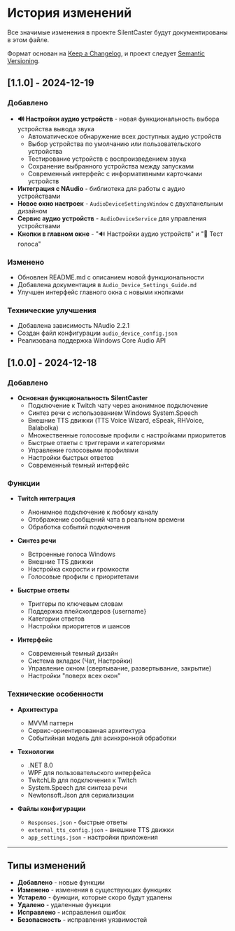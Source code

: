 # История изменений

Все значимые изменения в проекте SilentCaster будут документированы в этом файле.

Формат основан на [Keep a Changelog](https://keepachangelog.com/ru/1.0.0/),
и проект следует [Semantic Versioning](https://semver.org/lang/ru/).

## [1.1.0] - 2024-12-19

### Добавлено
- **🔊 Настройки аудио устройств** - новая функциональность выбора устройства вывода звука
  - Автоматическое обнаружение всех доступных аудио устройств
  - Выбор устройства по умолчанию или пользовательского устройства
  - Тестирование устройств с воспроизведением звука
  - Сохранение выбранного устройства между запусками
  - Современный интерфейс с информативными карточками устройств
- **Интеграция с NAudio** - библиотека для работы с аудио устройствами
- **Новое окно настроек** - `AudioDeviceSettingsWindow` с двухпанельным дизайном
- **Сервис аудио устройств** - `AudioDeviceService` для управления устройствами
- **Кнопки в главном окне** - "🔊 Настройки аудио устройств" и "🎵 Тест голоса"

### Изменено
- Обновлен README.md с описанием новой функциональности
- Добавлена документация в `Audio_Device_Settings_Guide.md`
- Улучшен интерфейс главного окна с новыми кнопками

### Технические улучшения
- Добавлена зависимость NAudio 2.2.1
- Создан файл конфигурации `audio_device_config.json`
- Реализована поддержка Windows Core Audio API

## [1.0.0] - 2024-12-18

### Добавлено
- **Основная функциональность SilentCaster**
  - Подключение к Twitch чату через анонимное подключение
  - Синтез речи с использованием Windows System.Speech
  - Внешние TTS движки (TTS Voice Wizard, eSpeak, RHVoice, Balabolka)
  - Множественные голосовые профили с настройками приоритетов
  - Быстрые ответы с триггерами и категориями
  - Управление голосовыми профилями
  - Настройки быстрых ответов
  - Современный темный интерфейс

### Функции
- **Twitch интеграция**
  - Анонимное подключение к любому каналу
  - Отображение сообщений чата в реальном времени
  - Обработка событий подключения

- **Синтез речи**
  - Встроенные голоса Windows
  - Внешние TTS движки
  - Настройка скорости и громкости
  - Голосовые профили с приоритетами

- **Быстрые ответы**
  - Триггеры по ключевым словам
  - Поддержка плейсхолдеров {username}
  - Категории ответов
  - Настройки приоритетов и шансов

- **Интерфейс**
  - Современный темный дизайн
  - Система вкладок (Чат, Настройки)
  - Управление окном (свертывание, развертывание, закрытие)
  - Настройки "поверх всех окон"

### Технические особенности
- **Архитектура**
  - MVVM паттерн
  - Сервис-ориентированная архитектура
  - Событийная модель для асинхронной обработки

- **Технологии**
  - .NET 8.0
  - WPF для пользовательского интерфейса
  - TwitchLib для подключения к Twitch
  - System.Speech для синтеза речи
  - Newtonsoft.Json для сериализации

- **Файлы конфигурации**
  - `Responses.json` - быстрые ответы
  - `external_tts_config.json` - внешние TTS движки
  - `app_settings.json` - настройки приложения

---

## Типы изменений

- **Добавлено** - новые функции
- **Изменено** - изменения в существующих функциях
- **Устарело** - функции, которые скоро будут удалены
- **Удалено** - удаленные функции
- **Исправлено** - исправления ошибок
- **Безопасность** - исправления уязвимостей 